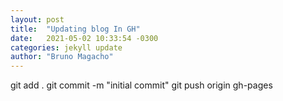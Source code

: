 ```yaml
---
layout: post
title:  "Updating blog In GH"
date:   2021-05-02 10:33:54 -0300
categories: jekyll update
author: "Bruno Magacho"
---
```


git add .
git commit -m "initial commit"
git push origin gh-pages
